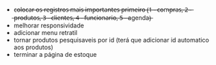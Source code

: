 - c̶o̶l̶o̶c̶a̶r̶ ̶o̶s̶ ̶r̶e̶g̶i̶s̶t̶r̶o̶s̶ ̶m̶a̶i̶s̶ ̶i̶m̶p̶o̶r̶t̶a̶n̶t̶e̶s̶ ̶p̶r̶i̶m̶e̶i̶r̶o̶ ̶(̶1̶ ̶-̶ ̶c̶o̶m̶p̶r̶a̶s̶,̶ ̶2̶ ̶-̶ ̶p̶r̶o̶d̶u̶t̶o̶s̶,̶ ̶3̶ ̶-̶ ̶c̶l̶i̶e̶n̶t̶e̶s̶,̶ ̶4̶ ̶-̶ ̶f̶u̶n̶c̶i̶o̶n̶a̶r̶i̶o̶,̶ ̶5̶ ̶-̶ ̶agenda)̶
- melhorar responsividade
- adicionar menu retratil
- tornar produtos pesquisaveis por id (terá que adicionar id automatico aos produtos)
- terminar a página de estoque 
